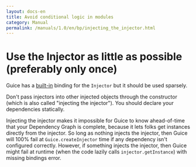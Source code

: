 ```yaml
---
layout: docs-en
title: Avoid conditional logic in modules
category: Manual
permalink: /manuals/1.0/en/bp/injecting_the_injector.html
---
```

# Use the Injector as little as possible (preferably only once)

Guice has a [built-in](BuiltInBindings) binding for the `Injector` but it should
be used sparsely.

Don't pass injectors into other injected objects through the constructor (which
is also called "injecting the injector"). You should declare your dependencies
statically.

Injecting the injector makes it impossible for Guice to know ahead-of-time that
your Dependency Graph is complete, because it lets folks get instances directly
from the injector. So long as nothing injects the injector, then Guice will 100%
fail at `Guice.createInjector` time if any dependency isn't configured
correctly. However, if something injects the injector, then Guice might fail at
runtime (when the code lazily calls `injector.getInstance`) with missing
bindings error.
